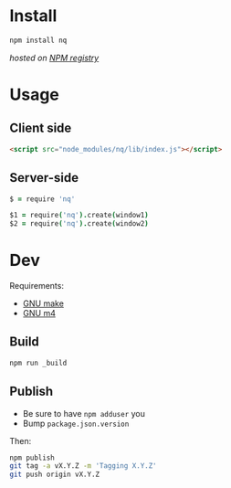 # Install

```bash
npm install nq
```

_hosted on [NPM registry](http://search.npmjs.org/#/nq)_

# Usage

## Client side

```html
<script src="node_modules/nq/lib/index.js"></script>
```

## Server-side

```coffeescript
$ = require 'nq'
```

```coffeescript
$1 = require('nq').create(window1)
$2 = require('nq').create(window2)
```

# Dev

Requirements:

* [GNU make](http://www.gnu.org/software/make/)
* [GNU m4](http://www.gnu.org/software/m4/)

## Build

```bash
npm run _build
```

## Publish

* Be sure to have `npm adduser` you
* Bump `package.json.version`

Then:

```bash
npm publish
git tag -a vX.Y.Z -m 'Tagging X.Y.Z'
git push origin vX.Y.Z
```